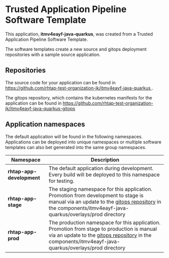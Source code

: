 # Trusted Application Pipeline Software Template

This application, **itmv4eayf-java-quarkus**, was created from a Trusted Application Pipeline Software Template.

The software templates create a new source and gitops deployment repositories with a sample source application. 

## Repositories

The source code for your application can be found in [https://github.com/rhtap-test-organization-jk/itmv4eayf-java-quarkus ](https://github.com/rhtap-test-organization-jk/itmv4eayf-java-quarkus ).
 
The gitops repository, which contains the kubernetes manifests for the application can be found in 
[https://github.com/rhtap-test-organization-jk/itmv4eayf-java-quarkus-gitops ](https://github.com/rhtap-test-organization-jk/itmv4eayf-java-quarkus-gitops ) 

## Application namespaces 

The default application will be found in the following namespaces. Applications can be deployed into unique namespaces or multiple software templates can also bet generated into the same group namespaces.  

|  Namespace   |  Description   |  
| -------- | -------- |   
| **rhtap-app-development** | The default application during development. Every build will be deployed to this namespace for testing. | 
| **rhtap-app-stage** | The staging namespace for this application. Promotion from development to stage is manual via an update to the [gitops repository](https://github.com/rhtap-test-organization-jk/itmv4eayf-java-quarkus-gitops ) in the components/itmv4eayf-java-quarkus/overlays/prod directory |  
| **rhtap-app-prod** | The production namespace for this application. Promotion from stage to production is manual via an update to the [gitops repository](https://github.com/rhtap-test-organization-jk/itmv4eayf-java-quarkus-gitops ) in the components/itmv4eayf-java-quarkus/overlays/prod directory | 